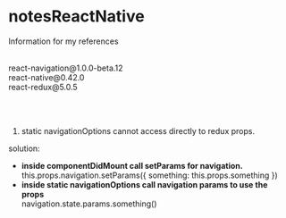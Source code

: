 # notesReactNative
Information for my references

<br />
react-navigation@1.0.0-beta.12 <br />
react-native@0.42.0 <br />
react-redux@5.0.5 <br />

<br /><br />

1) static navigationOptions cannot access directly to redux props.

solution: 
- <b>inside componentDidMount call setParams for navigation.</b> <br />
  this.props.navigation.setParams({ something: this.props.something }) 
- <b>inside static navigationOptions call navigation params to use the props</b> <br />
  navigation.state.params.something()
  
<br /><br />
